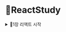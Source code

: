 # 🥕ReactStudy
<details>
<summary>📙1장 리액트 시작</summary>
<div markdown="1">

## 📖1.1 왜 리액트 인가?
### 💡 리액트 이해
- 리액트는 자바스크립트 라이브러리로 사용자 인터페이스를 만드는데 사용
  
## 📖1.2 리액트의 특징
  ### 💡 Virtual DOM
  ### 💡 기타 특징
  
## 📖1.3 작업 환경 설정
  ### 💡 Node.js와 npm
  ### 💡 yarn
  ### 💡 에디터 설치
  ### 💡 Git 설치
  ### 💡 create-react-app으로 프로젝트 생성하기
  
</div>
</detail>
